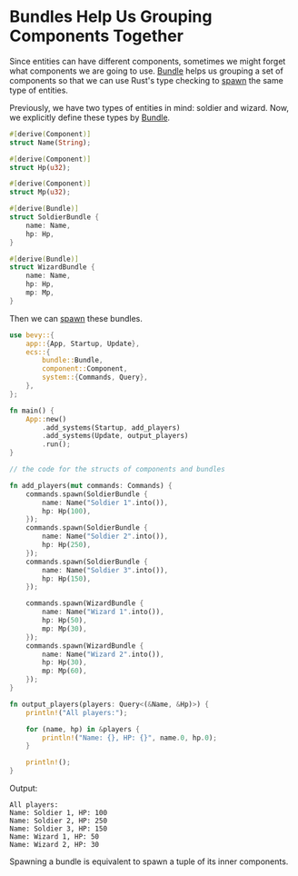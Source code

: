 # Bundles Help Us Grouping Components Together

Since entities can have different components, sometimes we might forget what components we are going to use.
[Bundle](https://docs.rs/bevy/latest/bevy/ecs/bundle/derive.Bundle.html) helps us grouping a set of components so that we can use Rust's type checking to [spawn](https://docs.rs/bevy/latest/bevy/ecs/system/struct.Commands.html#method.spawn) the same type of entities.

Previously, we have two types of entities in mind: soldier and wizard.
Now, we explicitly define these types by [Bundle](https://docs.rs/bevy/latest/bevy/ecs/bundle/derive.Bundle.html).

```rust
#[derive(Component)]
struct Name(String);

#[derive(Component)]
struct Hp(u32);

#[derive(Component)]
struct Mp(u32);

#[derive(Bundle)]
struct SoldierBundle {
    name: Name,
    hp: Hp,
}

#[derive(Bundle)]
struct WizardBundle {
    name: Name,
    hp: Hp,
    mp: Mp,
}
```

Then we can [spawn](https://docs.rs/bevy/latest/bevy/ecs/system/struct.Commands.html#method.spawn) these bundles.

```rust
use bevy::{
    app::{App, Startup, Update},
    ecs::{
        bundle::Bundle,
        component::Component,
        system::{Commands, Query},
    },
};

fn main() {
    App::new()
        .add_systems(Startup, add_players)
        .add_systems(Update, output_players)
        .run();
}

// the code for the structs of components and bundles

fn add_players(mut commands: Commands) {
    commands.spawn(SoldierBundle {
        name: Name("Soldier 1".into()),
        hp: Hp(100),
    });
    commands.spawn(SoldierBundle {
        name: Name("Soldier 2".into()),
        hp: Hp(250),
    });
    commands.spawn(SoldierBundle {
        name: Name("Soldier 3".into()),
        hp: Hp(150),
    });

    commands.spawn(WizardBundle {
        name: Name("Wizard 1".into()),
        hp: Hp(50),
        mp: Mp(30),
    });
    commands.spawn(WizardBundle {
        name: Name("Wizard 2".into()),
        hp: Hp(30),
        mp: Mp(60),
    });
}

fn output_players(players: Query<(&Name, &Hp)>) {
    println!("All players:");

    for (name, hp) in &players {
        println!("Name: {}, HP: {}", name.0, hp.0);
    }

    println!();
}
```

Output:

```text
All players:
Name: Soldier 1, HP: 100
Name: Soldier 2, HP: 250
Name: Soldier 3, HP: 150
Name: Wizard 1, HP: 50
Name: Wizard 2, HP: 30
```

Spawning a bundle is equivalent to spawn a tuple of its inner components.
